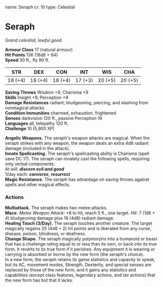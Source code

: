name: Seraph
cr: 10
type: Celestial

# Seraph 
_Grand celestial, lawful good_

**Armour Class** 17 (natural armour)    
**Hit Points** 136 (16d8 + 64)    
**Speed** 30 ft., fly 90 ft. 

| STR      | DEX     | CON      | INT     | WIS     | CHA     |
|----------|---------|----------|---------|---------|---------|
| 18 (+4)  | 18 (+4) | 18 (+4)  | 17 (+3) | 20 (+5) | 20 (+5) |

**Saving Throws** Wisdom +9, Charisma +9    
**Skills** Insight +9, Perception +9    
**Damage Resistances** radiant; bludgeoning, piercing, and slashing from nonmagical attacks      
**Condition Immunities** charmed, exhaustion, frightened    
**Senses** darkvision 120 ft., passive Perception 19    
**Languages** all, telepathy 120 ft.    
**Challenge** 10 (5,900 XP) 

**Angelic Weapons.** The seraph's weapon attacks are magical. When the seraph strikes with any weapon, the weapon deals an extra 4d8 radiant damage (included in the attack).   
**Innate Spellcasting.** The seraph's spellcasting ability is Charisma (spell save DC 17). The seraph can innately cast the following spells, requiring only verbal components:    
At will: **_discern evil and good_**    
1/day each: **_converse_**, **_resurrect_**    
**Magic Resistance.** The seraph has advantage on saving throws against spells and other magical effects. 

### Actions 
**Multiattack.** The seraph makes two melee attacks.    
**Mace.** _Melee Weapon Attack:_ +8 to hit, reach 5 ft., one target. _Hit:_ 7 (1d6 + 4) bludgeoning damage plus 18 (4d8) radiant damage.    
**Healing Touch (3/Day).** The seraph touches another creature. The target magically regains 20 (4d8 + 2) hit points and is liberated from any curse, disease, poison, blindness, or deafness.    
**Change Shape.** The seraph magically polymorphs into a humanoid or beast that has a challenge rating equal to or less than its own, or back into its true form. It reverts to its true form if it perishes. Any equipment it is wearing or carrying is absorbed or borne by the new form (the seraph's choice).    
In a new form, the seraph retains its game statistics and capacity to speak, but its AC, movement modes, Strength, Dexterity, and special senses are replaced by those of the new form, and it gains any statistics and capabilities (except class features, legendary actions, and lair actions) that the new form has but that it lacks.
